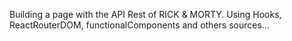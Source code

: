 Building a page with the API Rest of RICK & MORTY. Using Hooks, ReactRouterDOM, functionalComponents and others sources...
